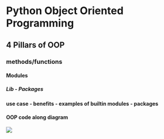 # Python Object Oriented Programming
## 4 Pillars of OOP
### methods/functions 
#### Modules
##### Lib - Packages

#### use case - benefits - examples of builtin modules - packages

#### OOP code along diagram
![](C:\Users\ahskhan\PycharmProject\eng130_opp\images\OOP_python.png)

